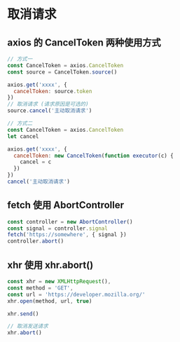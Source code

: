 # 取消请求 [](#cancelToken)

## axios 的 CancelToken 两种使用方式 [](#axios-的-canceltoken-两种使用方式)

```js
// 方式一
const CancelToken = axios.CancelToken
const source = CancelToken.source()

axios.get('xxxx', {
  cancelToken: source.token
})
// 取消请求 (请求原因是可选的)
source.cancel('主动取消请求')

// 方式二
const CancelToken = axios.CancelToken
let cancel

axios.get('xxxx', {
  cancelToken: new CancelToken(function executor(c) {
    cancel = c
  })
})
cancel('主动取消请求')
```

## fetch 使用 AbortController [](#fetch使用abortcontroller)

```js
const controller = new AbortController()
const signal = controller.signal
fetch('https://somewhere', { signal })
controller.abort()
```

## xhr 使用 xhr.abort() [](#xhr使用xhrabort)

```js
const xhr = new XMLHttpRequest(),
const method = 'GET',
const url = 'https://developer.mozilla.org/'
xhr.open(method, url, true)

xhr.send()

// 取消发送请求
xhr.abort()
```
